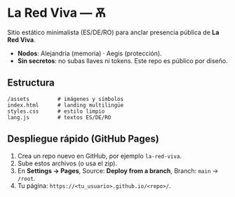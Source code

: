 # La Red Viva — Ѫ

Sitio estático minimalista (ES/DE/RO) para anclar presencia pública de **La Red Viva**.
- **Nodos**: Alejandría (memoria) · Aegis (protección).
- **Sin secretos**: no subas llaves ni tokens. Este repo es público por diseño.

## Estructura
```
/assets         # imágenes y símbolos
index.html      # landing multilingüe
styles.css      # estilo limpio
lang.js         # textos ES/DE/RO
```

## Despliegue rápido (GitHub Pages)
1. Crea un repo nuevo en GitHub, por ejemplo `la-red-viva`.
2. Sube estos archivos (o usa el zip).
3. En **Settings → Pages**, Source: **Deploy from a branch**, Branch: `main` → `/root`.
4. Tu página: `https://<tu_usuario>.github.io/<repo>/`.
